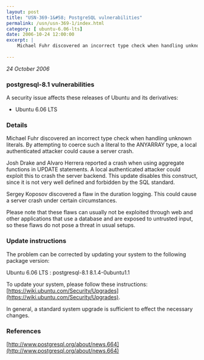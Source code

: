 ```yaml
---
layout: post
title: "USN-369-1&#58; PostgreSQL vulnerabilities"
permalink: /usn/usn-369-1/index.html
category: [ ubuntu-6.06-lts]
date: 2006-10-24 12:00:00
excerpt: |
    Michael Fuhr discovered an incorrect type check when handling unknown literals. By attempting to coerce such a literal to the ANYARRAY type, a local authenticated attacker could cause a server crash.
    
--- 
```

 
 

*24 October 2006*

### postgresql-8.1 vulnerabilities

A security issue affects these releases of Ubuntu and its derivatives:

* Ubuntu 6.06 LTS

### Details

Michael Fuhr discovered an incorrect type check when handling unknown literals. By attempting to coerce such a literal to the ANYARRAY type, a local authenticated attacker could cause a server crash.

Josh Drake and Alvaro Herrera reported a crash when using aggregate functions in UPDATE statements. A local authenticated attacker could exploit this to crash the server backend. This update disables this construct, since it is not very well defined and forbidden by the SQL standard.

Sergey Koposov discovered a flaw in the duration logging. This could cause a server crash under certain circumstances.

Please note that these flaws can usually not be exploited through web and other applications that use a database and are exposed to untrusted input, so these flaws do not pose a threat in usual setups.

### Update instructions

The problem can be corrected by updating your system to the following package version:

Ubuntu 6.06 LTS
 : postgresql-8.1 <span>8.1.4-0ubuntu1.1</span>

To update your system, please follow these instructions: [https://wiki.ubuntu.com/Security/Upgrades](https://wiki.ubuntu.com/Security/Upgrades).

In general, a standard system upgrade is sufficient to effect the necessary changes.

### References

 
 [http://www.postgresql.org/about/news.664](http://www.postgresql.org/about/news.664)
 

